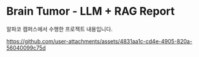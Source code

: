 # Brain Tumor - LLM + RAG Report

알파코 캠퍼스에서 수행한 프로젝트 내용입니다.



https://github.com/user-attachments/assets/4831aa1c-cd4e-4905-820a-56040099c75d


